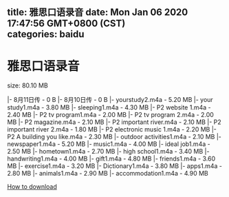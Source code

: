
title: 雅思口语录音
date: Mon Jan 06 2020 17:47:56 GMT+0800 (CST)    
categories: baidu
---

# 雅思口语录音
size: 80.10 MB
 
 
|- 8月11日传 - 0 B
|- 8月10日传 - 0 B
|- yourstudy2.m4a - 5.20 MB
|- your study1.m4a - 3.80 MB
|- sleeping1.m4a - 4.30 MB
|- P2 website 1.m4a - 2.40 MB
|- P2 tv program1.m4a - 2.00 MB
|- P2 tv program 2.m4a - 2.00 MB
|- P2 magazine.m4a - 2.10 MB
|- P2 important river.m4a - 2.10 MB
|- P2 important river 2.m4a - 1.80 MB
|- P2 electronic music 1.m4a - 2.20 MB
|- P2 A building you like.m4a - 2.30 MB
|- outdoor activities1.m4a - 2.10 MB
|- newspaper1.m4a - 5.20 MB
|- music1.m4a - 4.00 MB
|- ideal job1.m4a - 2.50 MB
|- hometown1.m4a - 2.70 MB
|- high school1.m4a - 3.40 MB
|- handwriting1.m4a - 4.00 MB
|- gift1.m4a - 4.80 MB
|- friends1.m4a - 3.60 MB
|- exercise1.m4a - 3.20 MB
|- Dictionary1.m4a - 3.80 MB
|- apps1.m4a - 2.80 MB
|- animals1.m4a - 2.90 MB
|- accommodation1.m4a - 4.90 MB

[How to download](https://bpcam.bemobtrk.com/go/2ceec3aa-1ca2-46d6-b9ff-aaa5c184517c?jno=592)